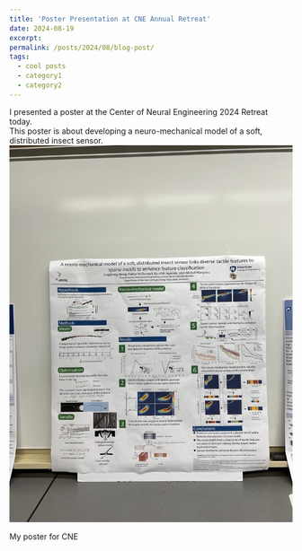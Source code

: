 ```yaml
---
title: 'Poster Presentation at CNE Annual Retreat'
date: 2024-08-19
excerpt:  
permalink: /posts/2024/08/blog-post/
tags:
  - cool posts
  - category1
  - category2
---
```


I presented a poster at the Center of Neural Engineering 2024 Retreat today.  
This poster is about developing a neuro-mechanical model of a soft, distributed insect sensor.
![My poster for CNE](../images/posterCNE.jpg)
<p align="left">My poster for CNE</p>
